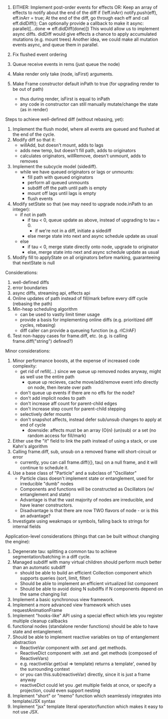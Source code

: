1. EITHER: Implement post-order events for effects
   OR: Keep an array of effects to notify about the end of the diff
       if (!eff.inArr) notify.push(eff), eff.inArr = true;
       At the end of the diff, go through each eff and call eff.didDiff();
       Can optionally provide a callback to make it async:
         parallel([...done => eff.didDiff(done)])
         This would allow us to implement async diffs.
       didDiff would give effects a chance to apply accumulated mutations (e.g. mount trees)
    Another idea, we could make all mutation events async, and queue them in parallel.

2. Fix flushed event ordering
4. Queue receive events in rems (just queue the node)
5. Make render only take (node, isFirst) arguments.
6. Make Frame constructor default inPath to true (for upgrading render to be out of path)
   * thus during render, isFirst is equal to inPath
   * any code in constructor can still manually mutate/change the state (as in render)


Steps to achieve well-defined diff (without rebasing, yet):
  1. Implement the flush model, where all events are queued and flushed at the end of the cycle.
  2. Modify diff so that it:
     * willAdd, but doesn't mount, adds to lags
     * adds new temp, but doesn't fill path, adds to originators
     * calculates originators, willRemove, doesn't unmount, adds to removes
  3. Implement the subcycle model (sidediff).
     * while we have queued originators or lags or unmounts:
       * fill path with queued originators
       * perform all queued unmounts
       * subdiff off the path until path is empty
       * mount off lags until lags is empty
       * flush events
  4. Modify setState so that (we may need to upgrade node.inPath to an integer):
     * if not in path
       * if tau < 0, queue update as above, instead of upgrading to tau = 0.
         * if we're not in a diff, initiate a sidediff
       * else merge state into next and async schedule update as usual
     * else
       * if tau < 0, merge state directly onto node, upgrade to originator
       * else, merge state into next and async schedule update as usual
  5. Modify fill to applyState on all originators before marking, guaranteeing that nextState is null

Considerations:

1. well-defined diffs
2. error boundaries
3. async diffs, streaming api, effects api
4. Online updates of path instead of fill/mark before every diff cycle (rebasing the path)
6. Min-heap scheduling algorithm
   * can be used to vastly limit timer usage
   * provide a basis for implementing online diffs (e.g. prioritized diff cycles, rebasing)
   * diff caller can provide a queueing function (e.g. rIC/rAF)
8. Test non-happy cases for frame.diff, etc. (e.g. is calling frame.diff("string") defined?) 

Minor considerations:

1. Minor performance boosts, at the expense of increased code complexity:
   * get rid of refill(...) since we queue up removed nodes anyway, might as well use the entire path
     * queue up recieves, cache move/add/remove event info directly on node, then iterate over path
   * don't queue up events if there are no effs for the node?
   * don't add implicit nodes to path
   * don't increase aff count for parent-child edges
   * don't increase step count for parent-child stepping
   * selectively defer mounts
   * don't snapshot affects, instead defer sub/unsub changes to apply at end of cycle
     * downside: affects must be an array (O(n) (un)sub) or a set (no random access for fill/mark)
2. Either use the "it" field to link the path instead of using a stack, or use Kahn's algorithm
4. Calling frame.diff, sub, unsub on a removed frame will short-circuit or error
   * currently, you can call frame.diff({}, tau) on a null frame, and it will continue to schedule it.
5. Use a base class of "Particle" and a subclass of "Oscillator"
   * Particle class doesn't implement state or entanglement, used for irreducible "dumb" nodes
   * Components and functions will be constructed as Oscillators (w/ entanglement and state)
   * Advantage is that the vast majority of nodes are irreducible, and have leaner constructors.
   * Disadvantage is that there are now TWO flavors of node - or is this an advantage?
6. Investigate using weakmaps or symbols, falling back to strings for internal fields

Application-level considerations (things that can be built without changing the engine):

1. Degenerate tau: splitting a common tau to achieve segmentation/batching in a diff cycle.
2. Managed subdiff with many virtual children should perform much better than an automatic subdiff
   * should be able to build an efficient Collection component which supports queries (sort, limit, filter)
   * Should be able to implement an efficient virtualized list component
   * Should be able to avoid doing N subdiffs if N components depend on the same changing list
4. Implement a basic synchronous view framework.
5. Implement a more advanced view framework which uses requestAnimationFrame
6. Implement "hooks-like" API using a special effect which lets you register multiple cleanup callbacks
7. functional nodes (standalone render functions) should be able to have state and entanglement.
8. Should be able to implement reactive variables on top of entanglement abstraction
   * ReactiveVar component with .set and .get methods.
   * ReactiveDict component with .set and .get methods (composed of ReactiveVars)
   * e.g. reactiveVar.get(val => template) returns a template', owned by the surrounding context
   * or you can this.sub(reactiveVar) directly, since it is just a frame anyway
   * reactiveDict could let you .get multiple fields at once, or specify a projection, could even support nesting
9. Implement "short" or "memo" function which seamlessly integrates into template/JSX syntax
10. Implement "jsx" template literal operator/function which makes it easy to not use JSX.